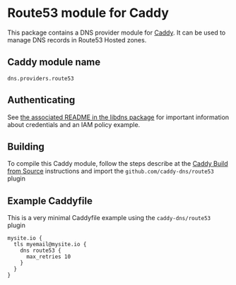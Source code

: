 Route53 module for Caddy
===========================

This package contains a DNS provider module for [Caddy](https://github.com/caddyserver/caddy). It can be used to manage DNS records in Route53 Hosted zones.

## Caddy module name

```
dns.providers.route53
```


## Authenticating

See [the associated README in the libdns package](https://github.com/libdns/route53) for important information about credentials and an IAM policy example.

## Building

To compile this Caddy module, follow the steps describe at the [Caddy Build from Source](https://github.com/caddyserver/caddy#build-from-source) instructions and import the `github.com/caddy-dns/route53` plugin

## Example Caddyfile

This is a very minimal Caddyfile example using the `caddy-dns/route53` plugin

```
mysite.io {
  tls myemail@mysite.io {
    dns route53 {
      max_retries 10
    }
  }
}
```
